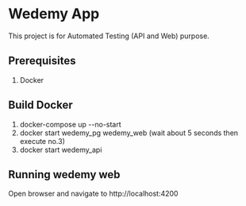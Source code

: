 # Wedemy App
This project is for Automated Testing (API and Web) purpose.

## Prerequisites
1. Docker

## Build Docker
1. docker-compose up --no-start
2. docker start wedemy_pg wedemy_web (wait about 5 seconds then execute no.3)
3. docker start wedemy_api

## Running wedemy web
Open browser and navigate to http://localhost:4200